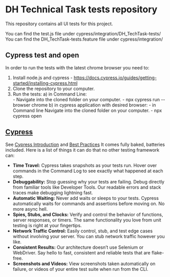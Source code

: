 # DH Technical Task tests repository

This repository contains all UI tests for this project.

You can find the test.js file under cypress/integration/DH_TechTask-tests/
You can find the DH_TechTask-tests.feature file under cypress/integration/

## Cypress test and open

In order to run the tests with the latest chrome browser you need to:

1. Install node.js and cypress - https://docs.cypress.io/guides/getting-started/installing-cypress.html
2. Clone the repository to your computer.
3. Run the tests:
    a) in Command Line:    
            - Navigate into the cloned folder on your computer.
            - npx cypress run --browser chrome
    b) in cypress application with desired browser:
            - in Command line Navigate into the cloned folder on your computer.
            - npx cypress open
            
            
            
## [Cypress](https://github.com/cypress-io/cypress)

See [Cypress Introduction](https://docs.cypress.io/guides/core-concepts/introduction-to-cypress.html) and [Best Practices](https://docs.cypress.io/guides/references/best-practices.html)
It comes fully baked, batteries included. Here is a list of things it can do that no other testing framework can:

- **Time Travel:** Cypress takes snapshots as your tests run. Hover over commands in the Command Log to see exactly what happened at each step.
- **Debuggability:** Stop guessing why your tests are failing. Debug directly from familiar tools like Developer Tools. Our readable errors and stack traces make debugging lightning fast.
- **Automatic Waiting:** Never add waits or sleeps to your tests. Cypress automatically waits for commands and assertions before moving on. No more async hell.
- **Spies, Stubs, and Clocks:** Verify and control the behavior of functions, server responses, or timers. The same functionality you love from unit testing is right at your fingertips.
- **Network Traffic Control:** Easily control, stub, and test edge cases without involving your server. You can stub network traffic however you like.
- **Consistent Results:** Our architecture doesn’t use Selenium or WebDriver. Say hello to fast, consistent and reliable tests that are flake-free.
- **Screenshots and Videos:** View screenshots taken automatically on failure, or videos of your entire test suite when run from the CLI.